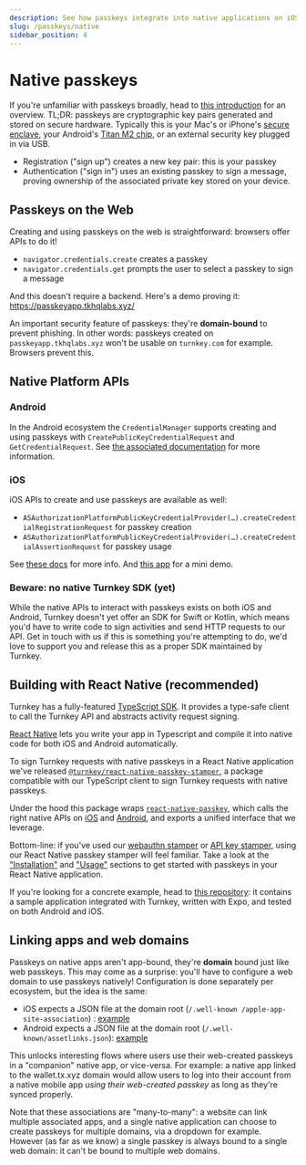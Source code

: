 ```yaml
---
description: See how passkeys integrate into native applications on iOS and Android
slug: /passkeys/native
sidebar_position: 4
---
```


# Native passkeys

If you're unfamiliar with passkeys broadly, head to [this introduction](./introduction.md) for an overview. TL;DR: passkeys are cryptographic key pairs generated and stored on secure hardware. Typically this is your Mac's or iPhone's [secure enclave](https://support.apple.com/guide/security/secure-enclave-sec59b0b31ff/web), your Android's [Titan M2 chip](https://security.googleblog.com/2021/10/pixel-6-setting-new-standard-for-mobile.html), or an external security key plugged in via USB.

* Registration ("sign up") creates a new key pair: this is your passkey
* Authentication ("sign in") uses an existing passkey to sign a message, proving ownership of the associated private key stored on your device.

## Passkeys on the Web

Creating and using passkeys on the web is straightforward: browsers offer APIs to do it!

* `navigator.credentials.create` creates a passkey
* `navigator.credentials.get` prompts the user to select a passkey to sign a message

And this doesn't require a backend. Here's a demo proving it: https://passkeyapp.tkhqlabs.xyz/

An important security feature of passkeys: they're **domain-bound** to prevent phishing. In other words: passkeys created on `passkeyapp.tkhqlabs.xyz` won't be usable on `turnkey.com` for example. Browsers prevent this.

## Native Platform APIs

### Android
In the Android ecosystem the `CredentialManager` supports creating and using passkeys with `CreatePublicKeyCredentialRequest` and `GetCredentialRequest`. See [the associated documentation](https://developer.android.com/training/sign-in/passkeys#sign-in) for more information.

### iOS
iOS APIs to create and use passkeys are available as well:
* `ASAuthorizationPlatformPublicKeyCredentialProvider(…).createCredentialRegistrationRequest` for passkey creation
* `ASAuthorizationPlatformPublicKeyCredentialProvider(…).createCredentialAssertionRequest` for passkey usage

See [these docs](https://developer.apple.com/documentation/authenticationservices/asauthorizationplatformpublickeycredentialprovider) for more info. And [this app](https://github.com/r-n-o/shiny) for a mini demo.

### Beware: no native Turnkey SDK (yet)

While the native APIs to interact with passkeys exists on both iOS and Android, Turnkey doesn't yet offer an SDK for Swift or Kotlin, which means you'd have to write code to sign activities and send HTTP requests to our API. Get in touch with us if this is something you're attempting to do, we'd love to support you and release this as a proper SDK maintained by Turnkey.

## Building with React Native (recommended)

Turnkey has a fully-featured [TypeScript SDK](https://github.com/tkhq/sdk/). It provides a type-safe client to call the Turnkey API and abstracts activity request signing.

[React Native](https://reactnative.dev/) lets you write your app in Typescript and compile it into native code for both iOS and Android automatically.

To sign Turnkey requests with native passkeys in a React Native application we've released [`@turnkey/react-native-passkey-stamper`](https://www.npmjs.com/package/@turnkey/react-native-passkey-stamper), a package compatible with our TypeScript client to sign Turnkey requests with native passkeys.

Under the hood this package wraps [`react-native-passkey`](https://github.com/f-23/react-native-passkey), which calls the right native APIs on [iOS](https://github.com/f-23/react-native-passkey/blob/17184a1b1f6f3ac61e07aa784c9b64efb28b570e/ios/Passkey.swift#L29) and [Android](https://github.com/f-23/react-native-passkey/blob/17184a1b1f6f3ac61e07aa784c9b64efb28b570e/android/src/main/java/com/reactnativepasskey/PasskeyModule.kt#L30C44-L30C76), and exports a unified interface that we leverage.

Bottom-line: if you've used our [webauthn stamper](https://www.npmjs.com/package/@turnkey/webauthn-stamper) or [API key stamper](https://www.npmjs.com/package/@turnkey/api-key-stamper), using our React Native passkey stamper will feel familiar. Take a look at the ["Installation"](https://www.npmjs.com/package/@turnkey/react-native-passkey-stamper#installation) and ["Usage"](https://www.npmjs.com/package/@turnkey/react-native-passkey-stamper#usage) sections to get started with passkeys in your React Native application.

If you're looking for a concrete example, head to [this repository](https://github.com/r-n-o/passkeyapp): it contains a sample application integrated with Turnkey, written with Expo, and tested on both Android and iOS.

## Linking apps and web domains

Passkeys on native apps aren't app-bound, they're **domain** bound just like web passkeys. This may come as a surprise: you'll have to configure a web domain to use passkeys natively! Configuration is done separately per ecosystem, but the idea is the same:
* iOS expects a JSON file at the domain root (`/.well-known
/apple-app-site-association`) : [example](https://github.com/r-n-o/passkeyapp/blob/main/http/.well-known/apple-app-site-association)
* Android expects a JSON file at the domain root (`/.well-known/assetlinks.json`): [example](https://github.com/r-n-o/passkeyapp/blob/main/http/.well-known/assetlinks.json)

This unlocks interesting flows where users use their web-created passkeys in a "companion" native app, or vice-versa. For example: a native app linked to the wallet.tx.xyz domain would allow users to log into their account from a native mobile app _using their web-created passkey_ as long as they're synced properly.

Note that these associations are "many-to-many": a website can link multiple associated apps, and a single native application can choose to create passkeys for multiple domains, via a dropdown for example. However (as far as we know) a single passkey is always bound to a single web domain: it can't be bound to multiple web domains.
